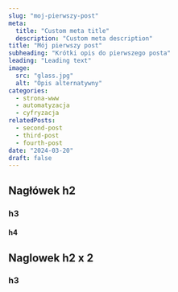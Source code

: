 ```yaml
---
slug: "moj-pierwszy-post"
meta:
  title: "Custom meta title"
  description: "Custom meta description"
title: "Mój pierwszy post"
subheading: "Krótki opis do pierwszego posta"
leading: "Leading text"
image:
  src: "glass.jpg"
  alt: "Opis alternatywny"
categories:
  - strona-www
  - automatyzacja
  - cyfryzacja
relatedPosts:
  - second-post
  - third-post
  - fourth-post
date: "2024-03-20"
draft: false
---
```


## Nagłówek h2

### h3

#### h4

## Naglowek h2 x 2

### h3
